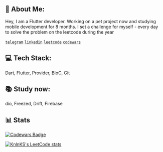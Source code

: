 <!---
brntsv/brntsv is a ✨ special ✨ repository because its `README.md` (this file) appears on your GitHub profile.
You can click the Preview link to take a look at your changes.
--->
## 👋 About Me:
Hey, I am a Flutter developer. Working on a pet project now and studying mobile development for 8 months. I set a challenge for myself - every day to solve the problem on the leetcode during the year

[`telegram`](https://t.me/nbrntsv) [`linkedin`](https://www.linkedin.com/in/brntsv/) [`leetcode`](https://leetcode.com/brntsv/) [`codewars`](https://www.codewars.com/users/brntsv)

## 💻 Tech Stack:
Dart, Flutter, Provider, BloC, Git

## 📚 Study now:
dio, Freezed, Drift, Firebase

## 📊 Stats
[![Codewars Badge](https://www.codewars.com/users/brntsv/badges/large)](https://www.codewars.com/users/brntsv)

[![KnlnKS's LeetCode stats](https://leetcode-stats-six.vercel.app/api?username=brntsv)](https://github.com/brntsv/github-readme)




<!-- | [![KnlnKS's LeetCode stats](https://leetcode-stats-six.vercel.app/api?username=brntsv)](https://github.com/brntsv/github-readme)         | [![GitHub Streak](https://github-readme-streak-stats.herokuapp.com?user=brntsv&theme=icegray&hide_border=true&date_format=M%20j%5B%2C%20Y%5D)](https://git.io/streak-stats)        | 
| ------------ | ------------- | -->







